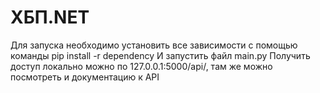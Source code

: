 # ХБП.NET
Для запуска необходимо установить все зависимости с помощью команды pip install -r dependency
И запустить файл main.py
Получить доступ локально можно по 127.0.0.1:5000/api/, там же можно посмотреть и документацию к API